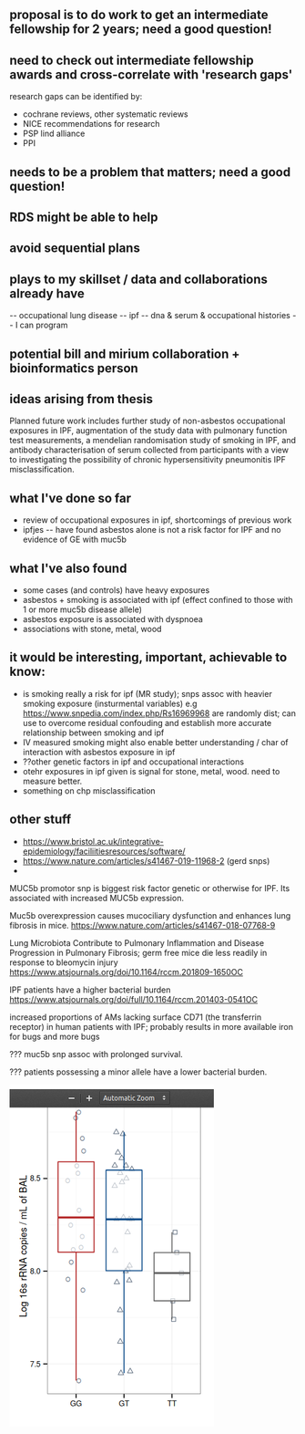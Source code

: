 ## proposal is to do work to get an intermediate fellowship for 2 years; need a good question!

## need to check out intermediate fellowship awards and cross-correlate with 'research gaps'

research gaps can be identified by:

- cochrane reviews, other systematic reviews
- NICE recommendations for research
- PSP lind alliance
- PPI

## needs to be a problem that matters; need a good question!

## RDS might be able to help

## avoid sequential plans

## plays to my skillset / data and collaborations already have

-- occupational lung disease
-- ipf
-- dna & serum & occupational histories
-- I can program

## potential bill and mirium collaboration + bioinformatics person

## ideas arising from thesis

Planned future work includes further study of non-asbestos occupational exposures in IPF, augmentation of the study data with pulmonary function test measurements, a mendelian randomisation study of smoking in IPF, and antibody characterisation of serum collected from participants with a view to investigating the possibility of chronic hypersensitivity pneumonitis IPF misclassification.

## what I've done so far

- review of occupational exposures in ipf, shortcomings of previous work
- ipfjes 
-- have found asbestos alone is not a risk factor for IPF and no evidence of GE with muc5b

## what I've also found

- some cases (and controls) have heavy exposures 
- asbestos + smoking is associated with ipf (effect confined to those with 1 or more muc5b disease allele)
- asbestos exposure is associated with dyspnoea
- associations with stone, metal, wood

## it would be interesting, important, achievable to know:
- is smoking really a risk for ipf (MR study); snps assoc with heavier smoking exposure (insturmental variables) e.g https://www.snpedia.com/index.php/Rs16969968  are randomly dist; can use to overcome residual confouding and establish more accurate relationship between smoking and ipf
- IV measured smoking might also enable better understanding / char of interaction with asbestos exposure in ipf
- ??other genetic factors in ipf and occupational interactions
- otehr exposures in ipf given is signal for stone, metal, wood. need to measure better.
- something on chp misclassification

## other stuff

- https://www.bristol.ac.uk/integrative-epidemiology/faciliitiesresources/software/
- https://www.nature.com/articles/s41467-019-11968-2 (gerd snps)
- 

MUC5b promotor snp is biggest risk factor genetic or otherwise for IPF. Its associated with increased MUC5b expression.

Muc5b overexpression causes mucociliary dysfunction and enhances lung fibrosis in mice. https://www.nature.com/articles/s41467-018-07768-9

 Lung Microbiota Contribute to Pulmonary Inflammation and Disease Progression in Pulmonary Fibrosis; germ free mice die less readily in response to bleomycin injury https://www.atsjournals.org/doi/10.1164/rccm.201809-1650OC
 
 IPF patients have a higher bacterial burden https://www.atsjournals.org/doi/full/10.1164/rccm.201403-0541OC 
 
 increased proportions of AMs lacking surface CD71 (the transferrin receptor) in human patients with IPF; probably results in more available iron for bugs and more bugs
 
 ??? muc5b snp assoc with prolonged survival.
 
 ??? patients possessing a minor allele have a lower bacterial burden.

![bacterial burden by genotype](https://github.com/drcjar/ipprf/blob/master/Screenshot_2020-01-15%20molyneaux_data_supplement%20pdf.png)




